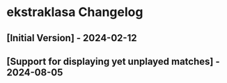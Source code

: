# ekstraklasa Changelog

## [Initial Version] - 2024-02-12

## [Support for displaying yet unplayed matches] - 2024-08-05
